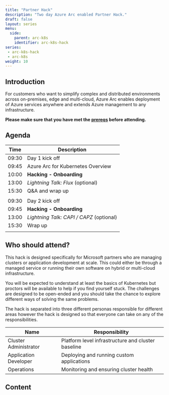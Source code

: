```yaml
---
title: "Partner Hack"
description: "Two day Azure Arc enabled Partner Hack."
draft: false
layout: series
menu:
  side:
    parent: arc-k8s
    identifier: arc-k8s-hack
series:
 - arc-k8s-hack
 - arc-k8s
weight: 10
---
```


## Introduction

For customers who want to simplify complex and distributed environments across on-premises, edge and multi-cloud, Azure Arc enables deployment of Azure services anywhere and extends Azure management to any infrastructure.

**Please make sure that you have met the [prereqs](/arc/kubernetes/hack/prereqs) before attending.**

## Agenda

| **Time** | **Description**
|---|---|
| 09:30 | Day 1 kick off |
| 09:45 | Azure Arc for Kubernetes Overview |
| 10:00 | **Hacking - Onboarding** |
| 13:00 | _Lightning Talk: Flux_ (optional) |
| 15:30 | Q&A and wrap up |
|||
| 09:30 | Day 2 kick off |
| 09:45 | **Hacking - Onboarding** |
| 13:00 | _Lightning Talk: CAPI / CAPZ_ (optional) |
| 15:30 | Wrap up |
|||

## Who should attend?

This hack is designed specifically for Microsoft partners who are managing clusters or application development at scale. This could either be through a managed service or running their own software on hybrid or multi-cloud infrastructure.

You will be expected to understand at least the basics of Kubernetes but proctors will be available to help if you find yourself stuck. The challenges are designed to be open-ended and you should take the chance to explore different ways of solving the same problems.

The hack is separated into three different personas responsible for different areas however the hack is designed so that everyone can take on any of the responsibilities.

| **Name** | **Responsibility** |
|---|---|
| Cluster Administrator | Platform level infrastructure and cluster baseline |
| Application Developer | Deploying and running custom applications |
| Operations | Monitoring and ensuring cluster health |

## Content

